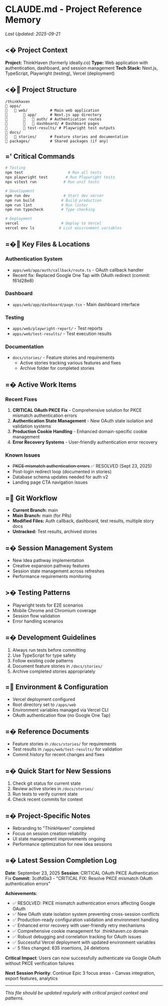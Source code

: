 # CLAUDE.md - Project Reference Memory
*Last Updated: 2025-09-21*

## <� Project Context
**Project:** ThinkHaven (formerly ideally.co)
**Type:** Web application with authentication, dashboard, and session management
**Tech Stack:** Next.js, TypeScript, Playwright (testing), Vercel (deployment)

## <� Project Structure
```
/thinkhaven
   apps/
      web/          # Main web application
          app/      # Next.js app directory
             auth/ # Authentication routes
             dashboard/ # Dashboard pages
          test-results/ # Playwright test outputs
   docs/
      stories/      # Feature stories and documentation
   packages/         # Shared packages (if any)
```

## =' Critical Commands
```bash
# Testing
npm test                    # Run all tests
npx playwright test        # Run Playwright tests
npx vitest run            # Run unit tests

# Development
npm run dev               # Start dev server
npm run build            # Build production
npm run lint             # Run linter
npm run typecheck        # Type checking

# Deployment
vercel                   # Deploy to Vercel
vercel env ls           # List environment variables
```

## =� Key Files & Locations

### Authentication System
- `apps/web/app/auth/callback/route.ts` - OAuth callback handler
- Recent fix: Replaced Google One Tap with OAuth redirect (commit: f61d28e8)

### Dashboard
- `apps/web/app/dashboard/page.tsx` - Main dashboard interface

### Testing
- `apps/web/playwright-report/` - Test reports
- `apps/web/test-results/` - Test execution results

### Documentation
- `docs/stories/` - Feature stories and requirements
  - Active stories tracking various features and fixes
  - Archive folder for completed stories

## =� Active Work Items

### Recent Fixes
1. **CRITICAL OAuth PKCE Fix** - Comprehensive solution for PKCE mismatch authentication errors
2. **Authentication State Management** - New OAuth state isolation and validation systems
3. **Production Cookie Handling** - Enhanced domain-specific cookie management
4. **Error Recovery Systems** - User-friendly authentication error recovery

### Known Issues
- ~~PKCE mismatch authentication errors~~ ✅ RESOLVED (Sept 23, 2025)
- Post-login redirect loop (documented in stories)
- Database schema updates needed for auth v2
- Landing page CTA navigation issues

## = Git Workflow
- **Current Branch:** main
- **Main Branch:** main (for PRs)
- **Modified Files:** Auth callback, dashboard, test results, multiple story docs
- **Untracked:** Test results, archived stories

## =� Session Management System
- New Idea pathway implementation
- Creative expansion pathway features
- Session state management across refreshes
- Performance requirements monitoring

## >� Testing Patterns
- Playwright tests for E2E scenarios
- Mobile Chrome and Chromium coverage
- Session flow validation
- Error handling scenarios

## =� Development Guidelines
1. Always run tests before committing
2. Use TypeScript for type safety
3. Follow existing code patterns
4. Document feature stories in `/docs/stories/`
5. Archive completed stories appropriately

## = Environment & Configuration
- Vercel deployment configured
- Root directory set to `/apps/web`
- Environment variables managed via Vercel CLI
- OAuth authentication flow (no Google One Tap)

## =� Reference Documents
- Feature stories in `/docs/stories/` for requirements
- Test results in `/apps/web/test-results/` for validation
- Commit history for recent changes and fixes

## =� Quick Start for New Sessions
1. Check git status for current state
2. Review active stories in `/docs/stories/`
3. Run tests to verify current state
4. Check recent commits for context

## =� Project-Specific Notes
- Rebranding to "ThinkHaven" completed
- Focus on session creation reliability
- UI state management improvements ongoing
- Performance optimization for new idea sessions

## =� Latest Session Completion Log
**Date**: September 23, 2025
**Session**: CRITICAL OAuth PKCE Authentication Fix
**Commit**: 3cdfd0a3 - "CRITICAL FIX: Resolve PKCE mismatch OAuth authentication errors"

**Achievements**:
- ✅ RESOLVED: PKCE mismatch authentication errors affecting Google OAuth
- ✅ New OAuth state isolation system preventing cross-session conflicts
- ✅ Production-ready configuration validation and environment handling
- ✅ Enhanced error recovery with user-friendly retry mechanisms
- ✅ Comprehensive cookie management for .thinkhaven.co domain
- ✅ Robust debugging and correlation tracking for OAuth issues
- ✅ Successful Vercel deployment with updated environment variables
- ✅ 5 files changed: 635 insertions, 24 deletions

**Critical Impact**: Users can now successfully authenticate via Google OAuth without PKCE verification failures

**Next Session Priority**: Continue Epic 3 focus areas - Canvas integration, export features, analytics

---
*This file should be updated regularly with critical project context and patterns.*